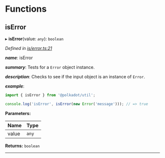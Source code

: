 

# Functions

<a id="iserror"></a>

##  isError

▸ **isError**(value: *`any`*): `boolean`

*Defined in [is/error.ts:21](https://github.com/polkadot-js/common/blob/dc0563d/packages/util/src/is/error.ts#L21)*

*__name__*: isError

*__summary__*: Tests for a `Error` object instance.

*__description__*: Checks to see if the input object is an instance of `Error`.

*__example__*:   

```javascript
import { isError } from '@polkadot/util';

console.log('isError', isError(new Error('message'))); // => true
```

**Parameters:**

| Name | Type |
| ------ | ------ |
| value | `any` |

**Returns:** `boolean`

___

